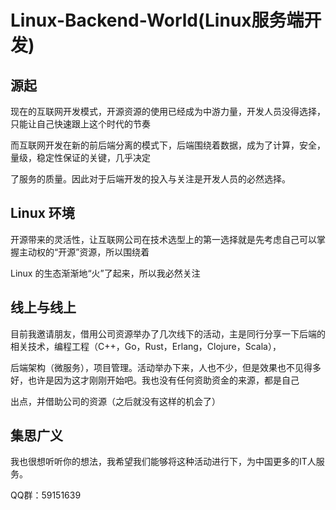 # Linux-Backend-World(Linux服务端开发)

## 源起
现在的互联网开发模式，开源资源的使用已经成为中游力量，开发人员没得选择，只能让自己快速跟上这个时代的节奏

而互联网开发在新的前后端分离的模式下，后端围绕着数据，成为了计算，安全，量级，稳定性保证的关键，几乎决定

了服务的质量。因此对于后端开发的投入与关注是开发人员的必然选择。

## Linux 环境
开源带来的灵活性，让互联网公司在技术选型上的第一选择就是先考虑自己可以掌握主动权的“开源”资源，所以围绕着

Linux 的生态渐渐地“火”了起来，所以我必然关注

## 线上与线上
目前我邀请朋友，借用公司资源举办了几次线下的活动，主是同行分享一下后端的相关技术，编程工程（C++，Go，Rust，Erlang，Clojure，Scala），

后端架构（微服务），项目管理。活动举办下来，人也不少，但是效果也不见得多好，也许是因为这才刚刚开始吧。我也没有任何资助资金的来源，都是自己

出点，并借助公司的资源（之后就没有这样的机会了）

## 集思广义
我也很想听听你的想法，我希望我们能够将这种活动进行下，为中国更多的IT人服务。

QQ群：59151639

